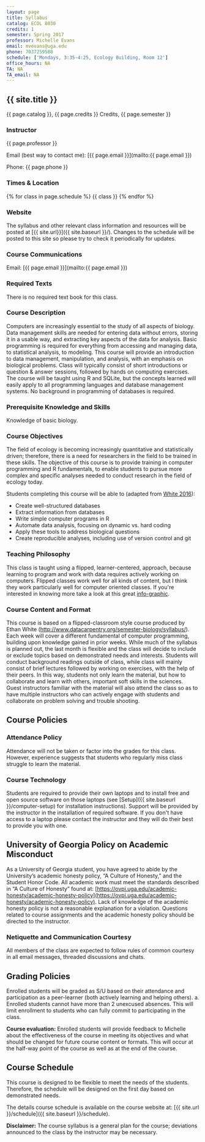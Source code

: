 ```yaml
---
layout: page
title: Syllabus
catalog: ECOL 8030
credits: 1
semester: Spring 2017
professor: Michelle Evans
email: mvevans@uga.edu
phone: 7037259580
schedule: ['Mondays, 3:35-4:25, Ecology Building, Room 12']
office_hours: NA
TA: NA
TA_email: NA
---
```


## {{ site.title }}

{{ page.catalog }}, {{ page.credits }} Credits, {{ page.semester }}

### Instructor

{{ page.professor }}

Email (best way to contact me):
[{{ page.email }}](mailto:{{ page.email }})

Phone: {{ page.phone }}


### Times & Location



{% for class in page.schedule %}
  {{ class }}
{% endfor %}



### Website

The syllabus and other relevant class information and resources will be posted
at [{{ site.url}}]({{ site.baseurl }}/). Changes to the schedule will be posted to this site so please try to check it periodically for updates.


### Course Communications

Email: [{{ page.email }}](mailto:{{ page.email }})


### Required Texts

There is no required text book for this class.


### Course Description

Computers are increasingly essential to the study of all aspects of
biology. Data management skills are needed for entering data without errors,
storing it in a usable way, and extracting key aspects of the data for
analysis. Basic programming is required for everything from accessing and
managing data, to statistical analysis, to modeling. This course will provide an
introduction to data management, manipulation, and analysis, with an emphasis on
biological problems. Class will typically consist of short introductions or
question & answer sessions, followed by hands on computing exercises. The course
will be taught using R and SQLite, but the concepts learned will easily apply to
all programming languages and database management systems. No background in
programming of databases is required.


### Prerequisite Knowledge and Skills

Knowledge of basic biology.


### Course Objectives

The field of ecology is becoming increasingly quantitative and statistically driven; therefore, there is a need for researchers in the field to be trained in these skills.  The objective of this course is to provide training in computer programming and R fundamentals, to enable students to pursue more complex and specific analyses needed to conduct research in the field of ecology today.

Students completing this course will be able to (adapted from [White 2016](http://www.datacarpentry.org/semester-biology/syllabus/)):
-	Create well-structured databases
-	Extract information from databases
-	Write simple computer programs in R
-	Automate data analysis, focusing on dynamic vs. hard coding
-	Apply these tools to address biological questions
-	Create reproducible analyses, including use of version control and git


### Teaching Philosophy

This class is taught using a flipped, learner-centered, approach, because learning to program and work with data requires actively working on computers. Flipped classes work well for all kinds of content, but I think they work particularly well for computer oriented classes. If you're interested in knowing more take a look at this great [info-graphic](http://www.knewton.com/flipped-classroom-2/).


### Course Content and Format

This course is based on a flipped-classroom style course produced by Ethan White (http://www.datacarpentry.org/semester-biology/syllabus/). Each week will cover a different fundamental of computer programming, building upon knowledge gained in prior weeks. While much of the syllabus is planned out, the last month is flexible and the class will decide to include or exclude topics based on demonstrated needs and interests. Students will conduct background readings outside of class, while class will mainly consist of brief lectures followed by working on exercises, with the help of their peers.  In this way, students not only learn the material, but how to collaborate and learn with others, important soft skills in the sciences. Guest instructors familiar with the material will also attend the class so as to have multiple instructors who can actively engage with students and collaborate on problem solving and trouble shooting.


## Course Policies


### Attendance Policy

Attendance will not be taken or factor into the grades for this class. However, experience suggests that students who regularly miss class struggle to learn the material.


### Course Technology

Students are required to provide their own laptops and to install free and open source software on those laptops (see [Setup]({{ site.baseurl }}/computer-setup) for installation instructions). Support will be provided by the instructor in the installation of required software. If you don't have access to a laptop please contact the instructor and they will do their best to provide you with one.

## University of Georgia Policy on Academic Misconduct

As a University of Georgia student, you have agreed to abide by the University’s academic honesty policy, “A Culture of Honesty,” and the Student Honor Code. All academic work must meet the standards described in “A Culture of Honesty” found at: [https://ovpi.uga.edu/academic-honesty/academic-honesty-policy](https://ovpi.uga.edu/academic-honesty/academic-honesty-policy). Lack of knowledge of the academic honesty policy is not a reasonable explanation for a violation. Questions related to course assignments and the academic honesty policy should be directed to the instructor.


### Netiquette and Communication Courtesy

All members of the class are expected to follow rules of common
courtesy in all email messages, threaded discussions and chats.

## Grading Policies

Enrolled students will be graded as S/U based on their attendance and participation as a peer-learner (both actively learning and helping others).
a.	Enrolled students cannot have more than 2 unexcused absences.  This will limit enrollment to students who can fully commit to participating in the class.

**Course evaluation:** Enrolled students will provide feedback to Michelle about the effectiveness of the course in meeting its objectives and what should be changed for future course content or formats. This will occur at the half-way point of the course as well as at the end of the course.


## Course Schedule

This course is designed to be flexible to meet the needs of the students.  Therefore, the schedule will be designed on the first day based on demonstrated needs.

The details course schedule is available on the course website at:
[{{ site.url }}/schedule]({{ site.baseurl }}/schedule).


**Disclaimer:** The course syllabus is a general plan for the course; deviations announced to the class by the instructor may be necessary.
